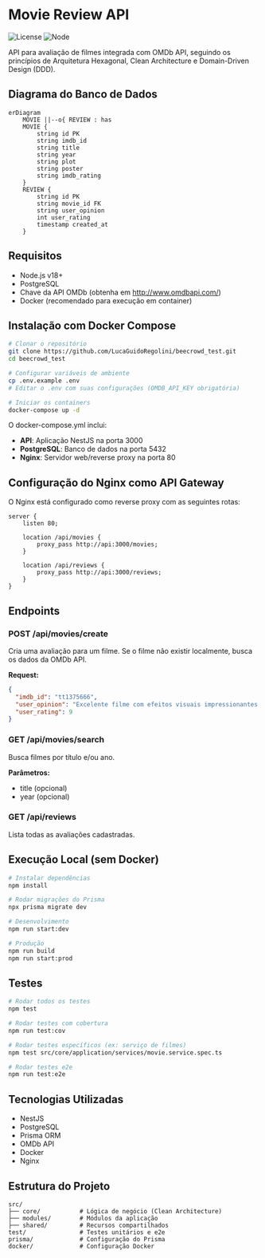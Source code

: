# Movie Review API
![License](https://img.shields.io/badge/license-MIT-blue.svg)
![Node](https://img.shields.io/badge/node-18%2B-brightgreen)

API para avaliação de filmes integrada com OMDb API, seguindo os princípios de Arquitetura Hexagonal, Clean Architecture e Domain-Driven Design (DDD).

## Diagrama do Banco de Dados

```mermaid
erDiagram
    MOVIE ||--o{ REVIEW : has
    MOVIE {
        string id PK
        string imdb_id
        string title
        string year
        string plot
        string poster
        string imdb_rating
    }
    REVIEW {
        string id PK
        string movie_id FK
        string user_opinion
        int user_rating
        timestamp created_at
    }
```

## Requisitos

- Node.js v18+
- PostgreSQL
- Chave da API OMDb (obtenha em http://www.omdbapi.com/)
- Docker (recomendado para execução em container)

## Instalação com Docker Compose

```bash
# Clonar o repositório
git clone https://github.com/LucaGuidoRegolini/beecrowd_test.git
cd beecrowd_test

# Configurar variáveis de ambiente
cp .env.example .env
# Editar o .env com suas configurações (OMDB_API_KEY obrigatória)

# Iniciar os containers
docker-compose up -d
```

O docker-compose.yml inclui:
- **API**: Aplicação NestJS na porta 3000
- **PostgreSQL**: Banco de dados na porta 5432
- **Nginx**: Servidor web/reverse proxy na porta 80

## Configuração do Nginx como API Gateway

O Nginx está configurado como reverse proxy com as seguintes rotas:

```
server {
    listen 80;

    location /api/movies {
        proxy_pass http://api:3000/movies;
    }

    location /api/reviews {
        proxy_pass http://api:3000/reviews;
    }
}
```

## Endpoints

### POST /api/movies/create
Cria uma avaliação para um filme. Se o filme não existir localmente, busca os dados da OMDb API.

**Request:**
```json
{
  "imdb_id": "tt1375666",
  "user_opinion": "Excelente filme com efeitos visuais impressionantes.",
  "user_rating": 9
}
```

### GET /api/movies/search
Busca filmes por título e/ou ano.

**Parâmetros:**
- title (opcional)
- year (opcional)

### GET /api/reviews
Lista todas as avaliações cadastradas.

## Execução Local (sem Docker)

```bash
# Instalar dependências
npm install

# Rodar migrações do Prisma
npx prisma migrate dev

# Desenvolvimento
npm run start:dev

# Produção
npm run build
npm run start:prod
```

## Testes

```bash
# Rodar todos os testes
npm test

# Rodar testes com cobertura
npm run test:cov

# Rodar testes específicos (ex: serviço de filmes)
npm test src/core/application/services/movie.service.spec.ts

# Rodar testes e2e
npm run test:e2e
```

## Tecnologias Utilizadas

- NestJS
- PostgreSQL
- Prisma ORM
- OMDb API
- Docker
- Nginx

## Estrutura do Projeto

```
src/
├── core/           # Lógica de negócio (Clean Architecture)
├── modules/        # Módulos da aplicação
├── shared/         # Recursos compartilhados
test/               # Testes unitários e e2e
prisma/             # Configuração do Prisma
docker/             # Configuração Docker
```